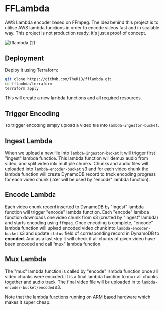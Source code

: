 # FFLambda
AWS Lambda encoder based on FFmpeg. The idea behind this project is to utilise AWS lambda functions in order to encode videos fast and in scalable way. This project is not production ready, it's just a proof of concept.

![fflambda (2)](https://github.com/TheR1D/fflambda/assets/16740832/0bc29780-dc4a-4ebb-96df-d0047396e084)

## Deployment
Deploy it using Terraform:
```bash
git clone https://github.com/TheR1D/fflambda.git
cd fflambda/terraform
terraform apply
```
This will create a new lambda functions and all required resources.

## Trigger Encoding
To trigger encoding simply upload a video file into `lambda-ingestor-bucket`.

## Ingest Lambda
When we upload a new file into `lambda-ingestor-bucket` it will trigger first "ingest" lambda function. This lambda function will demux audio from video, and split video into multiple chunks. Chunks and audio files will uploaded into `lambda-encoder-bucket` s3 and for each video chunk the lambda function will create DynamoDB record to track encoding progress for each video chunk (later will be used by "encode" lambda function).

## Encode Lambda
Each video chunk reocrd inserted to DynamoDB by "ingest" lambda function will trigger "encode" lambda function. Each "encode" lambda function downloads one video chunk from s3 (created by "ingest" lambda) and starts encoding using `ffmpeg`. Once encoding is complete, "encode" lambda function will upload encoded video chunk into `lambda-encoder-bucket` s3 and update `status` field of corresponding record in DynamoDB to **encoded**. And as a last step it will check if all chunks of given video have been encoded and call "mux" lambda function.

## Mux Lambda
The "mux" lambda function is called by "encode" lambda function once all video chunks were encoded. It is a final lambda function to mux all chunks together and audio track. The final video file will be uploaded in to `lambda-encoder-bucket/encoded` s3.

Note that the lambda functions running on ARM based hardware which makes it super cheap.
